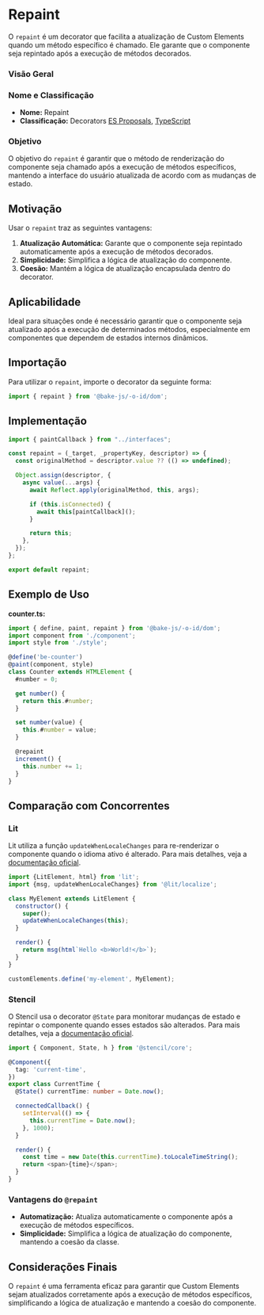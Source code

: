 # Repaint

O `repaint` é um decorator que facilita a atualização de Custom Elements quando um método específico é chamado. Ele garante que o componente seja repintado após a execução de métodos decorados.

### Visão Geral

### Nome e Classificação

- **Nome:** Repaint
- **Classificação:** Decorators [ES Proposals](https://www.proposals.es/proposals/Decorators), [TypeScript](https://www.typescriptlang.org/docs/handbook/decorators.html)

### Objetivo

O objetivo do `repaint` é garantir que o método de renderização do componente seja chamado após a execução de métodos específicos, mantendo a interface do usuário atualizada de acordo com as mudanças de estado.

## Motivação

Usar o `repaint` traz as seguintes vantagens:

1. **Atualização Automática:** Garante que o componente seja repintado automaticamente após a execução de métodos decorados.
2. **Simplicidade:** Simplifica a lógica de atualização do componente.
3. **Coesão:** Mantém a lógica de atualização encapsulada dentro do decorator.

## Aplicabilidade

Ideal para situações onde é necessário garantir que o componente seja atualizado após a execução de determinados métodos, especialmente em componentes que dependem de estados internos dinâmicos.

## Importação

Para utilizar o `repaint`, importe o decorator da seguinte forma:

```javascript
import { repaint } from '@bake-js/-o-id/dom';
```

## Implementação

```javascript
import { paintCallback } from "../interfaces";

const repaint = (_target, _propertyKey, descriptor) => {
  const originalMethod = descriptor.value ?? (() => undefined);

  Object.assign(descriptor, {
    async value(...args) {
      await Reflect.apply(originalMethod, this, args);

      if (this.isConnected) {
        await this[paintCallback]();
      }

      return this;
    },
  });
};

export default repaint;
```

## Exemplo de Uso

**counter.ts:**

```javascript
import { define, paint, repaint } from '@bake-js/-o-id/dom';
import component from './component';
import style from './style';

@define('be-counter')
@paint(component, style)
class Counter extends HTMLElement {
  #number = 0;

  get number() {
    return this.#number;
  }

  set number(value) {
    this.#number = value;
  }

  @repaint
  increment() {
    this.number += 1;
  }
}
```

## Comparação com Concorrentes

### Lit

Lit utiliza a função `updateWhenLocaleChanges` para re-renderizar o componente quando o idioma ativo é alterado. Para mais detalhes, veja a [documentação oficial](https://lit.dev/docs/localization/runtime-mode/#automatically-re-render).

```javascript
import {LitElement, html} from 'lit';
import {msg, updateWhenLocaleChanges} from '@lit/localize';

class MyElement extends LitElement {
  constructor() {
    super();
    updateWhenLocaleChanges(this);
  }

  render() {
    return msg(html`Hello <b>World!</b>`);
  }
}

customElements.define('my-element', MyElement);
```

### Stencil

O Stencil usa o decorator `@State` para monitorar mudanças de estado e repintar o componente quando esses estados são alterados. Para mais detalhes, veja a [documentação oficial](https://stenciljs.com/docs/state#the-state-decorator-state).

```typescript
import { Component, State, h } from '@stencil/core';

@Component({
  tag: 'current-time',
})
export class CurrentTime {
  @State() currentTime: number = Date.now();

  connectedCallback() {
    setInterval(() => {
      this.currentTime = Date.now();
    }, 1000);
  }

  render() {
    const time = new Date(this.currentTime).toLocaleTimeString();
    return <span>{time}</span>;
  }
}
```

### Vantagens do `@repaint`

- **Automatização:** Atualiza automaticamente o componente após a execução de métodos específicos.
- **Simplicidade:** Simplifica a lógica de atualização do componente, mantendo a coesão da classe.

## Considerações Finais

O `repaint` é uma ferramenta eficaz para garantir que Custom Elements sejam atualizados corretamente após a execução de métodos específicos, simplificando a lógica de atualização e mantendo a coesão do componente.
